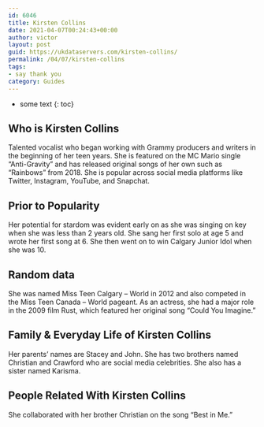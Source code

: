 ```yaml
---
id: 6046
title: Kirsten Collins
date: 2021-04-07T00:24:43+00:00
author: victor
layout: post
guid: https://ukdataservers.com/kirsten-collins/
permalink: /04/07/kirsten-collins
tags:
- say thank you
category: Guides
---
```


* some text
{: toc}


## Who is Kirsten Collins



Talented vocalist who began working with Grammy producers and writers in the beginning of her teen years. She is featured on the MC Mario single &#8220;Anti-Gravity&#8221; and has released original songs of her own such as &#8220;Rainbows&#8221; from 2018. She is popular across social media platforms like Twitter, Instagram, YouTube, and Snapchat. 

                
                
                
## Prior to Popularity



Her potential for stardom was evident early on as she was singing on key when she was less than 2 years old. She sang her first solo at age 5 and wrote her first song at 6. She then went on to win Calgary Junior Idol when she was 10.

                
                
                
## Random data



She was named Miss Teen Calgary &#8211; World in 2012 and also competed in the Miss Teen Canada &#8211; World pageant. As an actress, she had a major role in the 2009 film Rust, which featured her original song &#8220;Could You Imagine.&#8221;

                
                
                
## Family & Everyday Life of Kirsten Collins



Her parents&#8217; names are Stacey and John. She has two brothers named Christian and Crawford who are social media celebrities. She also has a sister named Karisma.

                
                
                
## People Related With Kirsten Collins



She collaborated with her brother Christian on the song &#8220;Best in Me.&#8221;

                
              
            
          
          
          
